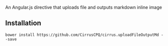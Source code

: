 An Angular.js directive that uploads file and outputs markdown inline image   

## Installation 

`bower install https://github.com/CirrusCPQ/cirrus.uploadFileOutputMd --save`
